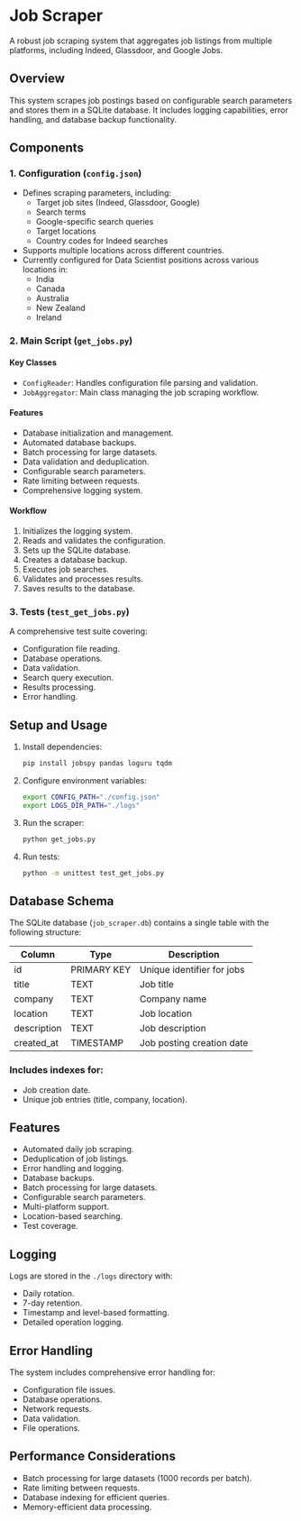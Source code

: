 # Job Scraper

A robust job scraping system that aggregates job listings from multiple platforms, including Indeed, Glassdoor, and Google Jobs.

## Overview

This system scrapes job postings based on configurable search parameters and stores them in a SQLite database. It includes logging capabilities, error handling, and database backup functionality.

## Components

### 1. Configuration (`config.json`)

- Defines scraping parameters, including:
  - Target job sites (Indeed, Glassdoor, Google)
  - Search terms
  - Google-specific search queries
  - Target locations
  - Country codes for Indeed searches
- Supports multiple locations across different countries.
- Currently configured for Data Scientist positions across various locations in:
  - India
  - Canada
  - Australia
  - New Zealand
  - Ireland

### 2. Main Script (`get_jobs.py`)

#### Key Classes

- `ConfigReader`: Handles configuration file parsing and validation.
- `JobAggregator`: Main class managing the job scraping workflow.

#### Features

- Database initialization and management.
- Automated database backups.
- Batch processing for large datasets.
- Data validation and deduplication.
- Configurable search parameters.
- Rate limiting between requests.
- Comprehensive logging system.

#### Workflow

1. Initializes the logging system.
2. Reads and validates the configuration.
3. Sets up the SQLite database.
4. Creates a database backup.
5. Executes job searches.
6. Validates and processes results.
7. Saves results to the database.

### 3. Tests (`test_get_jobs.py`)

A comprehensive test suite covering:

- Configuration file reading.
- Database operations.
- Data validation.
- Search query execution.
- Results processing.
- Error handling.

## Setup and Usage

1. Install dependencies:

   ```bash
   pip install jobspy pandas loguru tqdm
   ```

2. Configure environment variables:

   ```bash
   export CONFIG_PATH="./config.json"
   export LOGS_DIR_PATH="./logs"
   ```

3. Run the scraper:

   ```bash
   python get_jobs.py
   ```

4. Run tests:

   ```bash
   python -m unittest test_get_jobs.py
   ```

## Database Schema

The SQLite database (`job_scraper.db`) contains a single table with the following structure:

| Column      | Type        | Description                |
| ----------- | ----------- | -------------------------- |
| id          | PRIMARY KEY | Unique identifier for jobs |
| title       | TEXT        | Job title                  |
| company     | TEXT        | Company name               |
| location    | TEXT        | Job location               |
| description | TEXT        | Job description            |
| created_at  | TIMESTAMP   | Job posting creation date  |

### Includes indexes for:

- Job creation date.
- Unique job entries (title, company, location).

## Features

- Automated daily job scraping.
- Deduplication of job listings.
- Error handling and logging.
- Database backups.
- Batch processing for large datasets.
- Configurable search parameters.
- Multi-platform support.
- Location-based searching.
- Test coverage.

## Logging

Logs are stored in the `./logs` directory with:

- Daily rotation.
- 7-day retention.
- Timestamp and level-based formatting.
- Detailed operation logging.

## Error Handling

The system includes comprehensive error handling for:

- Configuration file issues.
- Database operations.
- Network requests.
- Data validation.
- File operations.

## Performance Considerations

- Batch processing for large datasets (1000 records per batch).
- Rate limiting between requests.
- Database indexing for efficient queries.
- Memory-efficient data processing.
